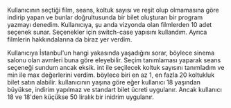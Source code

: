 Kullanıcının seçtiği film, seans, koltuk sayısı ve reşit olup olmamasına göre indirip yapan ve bunlar doğrultusunda bir bilet oluşturan bir program yazmayı denedim.
Kullanıcıya, şu anda vizyonda olan filmlerden 10 adet seçenek sunar. Seçenekler için switch-case yapısını kullandım. Ayrıca filmlerin hakkındalarına da biraz yer verdim.

Kullanıcıya İstanbul'un hangi yakasında yaşadığını sorar, böylece sinema salonu olan avmleri buna göre eleyebilir.
Seçim tanımlaması yaparak seans seçeneği sundum ancak eksik.
int ile seçilecek koltuk sayısını tanımladım ve min ile max değerlerini verdim. böylece biri en az 1, en fazla 20 koltukluk bilet satın alabilir.
kullanıcının yaşına göre eğer kullanıcı 18 yaşından büyükse, indirim yapılmaz ve standart bilet ücreti uygulanır. Ancak kullanıcı 18 ve 18'den küçükse 50 liralık bir inidrim uygulanır.
